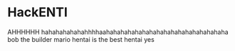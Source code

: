# HackENTI
AHHHHHH
hahahahahahahhhhaahahahahahahahahahahahahahahahahaha
bob the builder
mario hentai is the best hentai yes